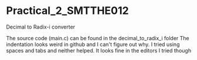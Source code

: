 # Practical_2_SMTTHE012
Decimal to Radix-i converter

The source code (main.c) can be found in the decimal_to_radix_i folder
The indentation looks weird in github and I can't figure out why. I tried using spaces and tabs and neither helped. It looks fine in the editors I tried though
